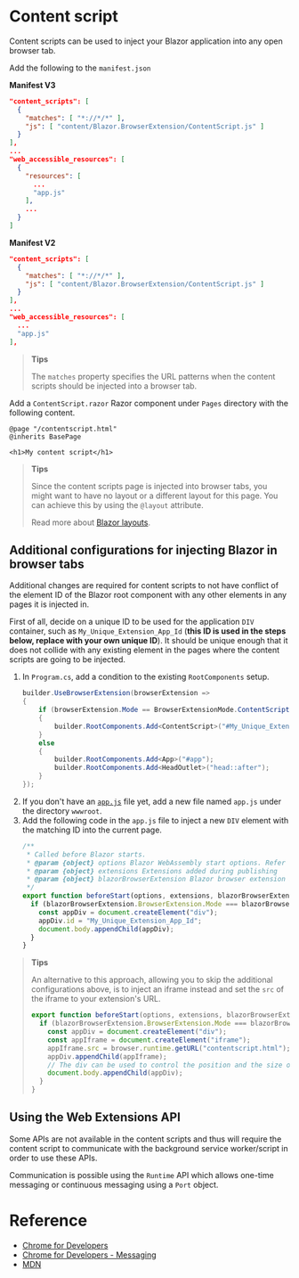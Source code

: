 # Content script

Content scripts can be used to inject your Blazor application into any open browser tab.

Add the following to the `manifest.json`

**Manifest V3**

```json
"content_scripts": [
  {
    "matches": [ "*://*/*" ],
    "js": [ "content/Blazor.BrowserExtension/ContentScript.js" ]
  }
],
...
"web_accessible_resources": [
  {
    "resources": [
      ...
      "app.js"
    ],
    ...
  }
]
```

**Manifest V2**
```json
"content_scripts": [
  {
    "matches": [ "*://*/*" ],
    "js": [ "content/Blazor.BrowserExtension/ContentScript.js" ]
  }
],
...
"web_accessible_resources": [
  ...
  "app.js"
],
```

> **Tips**
>
> The `matches` property specifies the URL patterns when the content scripts should be injected into a browser tab.

Add a `ContentScript.razor` Razor component under `Pages` directory with the following content.

```razor
@page "/contentscript.html"
@inherits BasePage

<h1>My content script</h1>
```

> **Tips**
>
> Since the content scripts page is injected into browser tabs, you might want to have no layout or a different layout for this page.
> You can achieve this by using the `@layout` attribute.
>
> Read more about [Blazor layouts](https://learn.microsoft.com/en-us/aspnet/core/blazor/components/layouts).


## Additional configurations for injecting Blazor in browser tabs

Additional changes are required for content scripts to not have conflict of the element ID of the Blazor root component with any other elements in any pages it is injected in.

First of all, decide on a unique ID to be used for the application `DIV` container, such as `My_Unique_Extension_App_Id` (**this ID is used in the steps below, replace with your own unique ID**).
It should be unique enough that it does not collide with any existing element in the pages where the content scripts are going to be injected.

1. In `Program.cs`, add a condition to the existing `RootComponents` setup.
   ```csharp
   builder.UseBrowserExtension(browserExtension =>
   {
       if (browserExtension.Mode == BrowserExtensionMode.ContentScript)
       {
           builder.RootComponents.Add<ContentScript>("#My_Unique_Extension_App_Id");
       }
       else
       {
           builder.RootComponents.Add<App>("#app");
           builder.RootComponents.Add<HeadOutlet>("head::after");
       }
   });
   ```
0. If you don't have an [`app.js`](03_01_app.js.md) file yet, add a new file named `app.js` under the directory `wwwroot`.
0. Add the following code in the `app.js` file to inject a new `DIV` element with the matching ID into the current page.
   ```javascript
   /**
    * Called before Blazor starts.
    * @param {object} options Blazor WebAssembly start options. Refer to https://github.com/dotnet/aspnetcore/blob/main/src/Components/Web.JS/src/Platform/WebAssemblyStartOptions.ts
    * @param {object} extensions Extensions added during publishing
    * @param {object} blazorBrowserExtension Blazor browser extension instance
    */
   export function beforeStart(options, extensions, blazorBrowserExtension) {
     if (blazorBrowserExtension.BrowserExtension.Mode === blazorBrowserExtension.Modes.ContentScript) {
       const appDiv = document.createElement("div");
       appDiv.id = "My_Unique_Extension_App_Id";
       document.body.appendChild(appDiv);
     }
   }
   ```

> **Tips**
>
> An alternative to this approach, allowing you to skip the additional configurations above, is to inject an iframe instead and set the `src` of the iframe to your extension's URL.
> ```javascript
> export function beforeStart(options, extensions, blazorBrowserExtension) {
>   if (blazorBrowserExtension.BrowserExtension.Mode === blazorBrowserExtension.Modes.ContentScript) {
>     const appDiv = document.createElement("div");
>     const appIframe = document.createElement("iframe");
>     appIframe.src = browser.runtime.getURL("contentscript.html");
>     appDiv.appendChild(appIframe);
>     // The div can be used to control the position and the size of the iframe in the page
>     document.body.appendChild(appDiv);
>   }
> }
> ```

## Using the Web Extensions API

Some APIs are not available in the content scripts and thus will require the content script to communicate with the background service worker/script in order to use these APIs.

Communication is possible using the `Runtime` API which allows one-time messaging or continuous messaging using a `Port` object.

# Reference

- [Chrome for Developers](https://developer.chrome.com/docs/extensions/develop/concepts/content-scripts)
- [Chrome for Developers - Messaging](https://developer.chrome.com/docs/extensions/develop/concepts/messaging)
- [MDN](https://developer.mozilla.org/en-US/docs/Mozilla/Add-ons/WebExtensions/Content_scripts)
